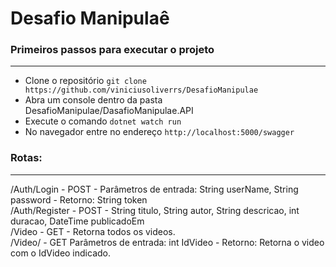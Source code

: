 # Desafio Manipulaê
<h3>Primeiros passos para executar o projeto</h3>
<hr/>
<ul>
    <li>
        Clone o repositório <code>git clone https://github.com/viniciusoliverrs/DesafioManipulae</code>
    </li>
    <li>
        Abra um console dentro da pasta DesafioManipulae/DasafioManipulae.API
    </li>
    <li>
        Execute o comando <code>dotnet watch run</code>
    </li>
    <li>
        No navegador entre no endereço <code>http://localhost:5000/swagger</code>
    </li>
</ul>
<h3>Rotas:</h3>
<hr/>
/Auth/Login - POST - Parâmetros de entrada: String userName, String password - Retorno: String token<br/>
/Auth/Register - POST - String titulo, String autor, String descricao, int duracao, DateTime publicadoEm<br/>
/Video - GET - Retorna todos os videos.<br/>
/Video/ - GET Parâmetros de entrada: int IdVideo - Retorno: Retorna o video com o IdVideo indicado.<br/>